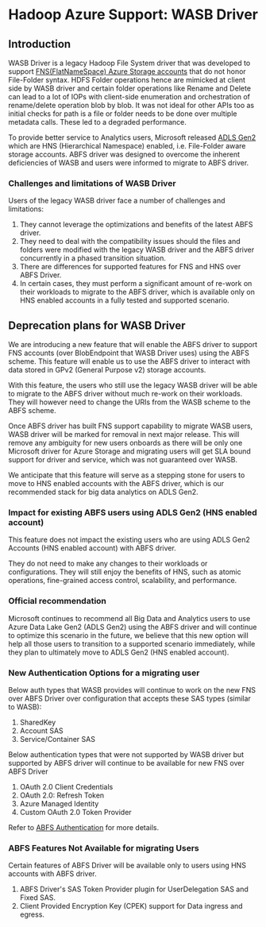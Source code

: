 <!---
  Licensed under the Apache License, Version 2.0 (the "License");
  you may not use this file except in compliance with the License.
  You may obtain a copy of the License at

   http://www.apache.org/licenses/LICENSE-2.0

  Unless required by applicable law or agreed to in writing, software
  distributed under the License is distributed on an "AS IS" BASIS,
  WITHOUT WARRANTIES OR CONDITIONS OF ANY KIND, either express or implied.
  See the License for the specific language governing permissions and
  limitations under the License. See accompanying LICENSE file.
-->

# Hadoop Azure Support: WASB Driver

## Introduction
WASB Driver is a legacy Hadoop File System driver that was developed to support
[FNS(FlatNameSpace) Azure Storage accounts](https://learn.microsoft.com/en-us/azure/storage/blobs/storage-blobs-introduction)
that do not honor File-Folder syntax.
HDFS Folder operations hence are mimicked at client side by WASB driver and
certain folder operations like Rename and Delete can lead to a lot of IOPs with
client-side enumeration and orchestration of rename/delete operation blob by blob.
It was not ideal for other APIs too as initial checks for path is a file or folder
needs to be done over multiple metadata calls. These led to a degraded performance.

To provide better service to Analytics users, Microsoft released [ADLS Gen2](https://learn.microsoft.com/en-us/azure/storage/blobs/data-lake-storage-introduction)
which are HNS (Hierarchical Namespace) enabled, i.e. File-Folder aware storage accounts.
ABFS driver was designed to overcome the inherent deficiencies of WASB and users
were informed to migrate to ABFS driver.

### Challenges and limitations of WASB Driver
Users of the legacy WASB driver face a number of challenges and limitations:
1. They cannot leverage the optimizations and benefits of the latest ABFS driver.
2. They need to deal with the compatibility issues should the files and folders were
modified with the legacy WASB driver and the ABFS driver concurrently in a phased 
transition situation.
3. There are differences for supported features for FNS and HNS over ABFS Driver.
4. In certain cases, they must perform a significant amount of re-work on their
workloads to migrate to the ABFS driver, which is available only on HNS enabled
accounts in a fully tested and supported scenario.

## Deprecation plans for WASB Driver
We are introducing a new feature that will enable the ABFS driver to support
FNS accounts (over BlobEndpoint that WASB Driver uses) using the ABFS scheme.
This feature will enable us to use the ABFS driver to interact with data stored in GPv2
(General Purpose v2) storage accounts.

With this feature, the users who still use the legacy WASB driver will be able
to migrate to the ABFS driver without much re-work on their workloads. They will
however need to change the URIs from the WASB scheme to the ABFS scheme.

Once ABFS driver has built FNS support capability to migrate WASB users, WASB
driver will be marked for removal in next major release. This will remove any ambiguity
for new users onboards as there will be only one Microsoft driver for Azure Storage
and migrating users will get SLA bound support for driver and service,
which was not guaranteed over WASB.

We anticipate that this feature will serve as a stepping stone for users to
move to HNS enabled accounts with the ABFS driver, which is our recommended stack
for big data analytics on ADLS Gen2.

### Impact for existing ABFS users using ADLS Gen2 (HNS enabled account)

This feature does not impact the existing users who are using ADLS Gen2 Accounts
(HNS enabled account) with ABFS driver.

They do not need to make any changes to their workloads or configurations. They
will still enjoy the benefits of HNS, such as atomic operations, fine-grained
access control, scalability, and performance.

### Official recommendation

Microsoft continues to recommend all Big Data and Analytics users to use
Azure Data Lake Gen2 (ADLS Gen2) using the ABFS driver and will continue to optimize
this scenario in the future, we believe that this new option will help all those
users to transition to a supported scenario immediately, while they plan to
ultimately move to ADLS Gen2 (HNS enabled account).

### New Authentication Options for a migrating user

Below auth types that WASB provides will continue to work on the new FNS over
ABFS Driver over configuration that accepts these SAS types (similar to WASB):
1. SharedKey
2. Account SAS
3. Service/Container SAS

Below authentication types that were not supported by WASB driver but supported by
ABFS driver will continue to be available for new FNS over ABFS Driver

1. OAuth 2.0 Client Credentials
2. OAuth 2.0: Refresh Token
3. Azure Managed Identity
4. Custom OAuth 2.0 Token Provider

Refer to [ABFS Authentication](abfs.html) for more details.

### ABFS Features Not Available for migrating Users
Certain features of ABFS Driver will be available only to users using HNS accounts with ABFS driver.

1. ABFS Driver's SAS Token Provider plugin for UserDelegation SAS and Fixed SAS.
2. Client Provided Encryption Key (CPEK) support for Data ingress and egress.
